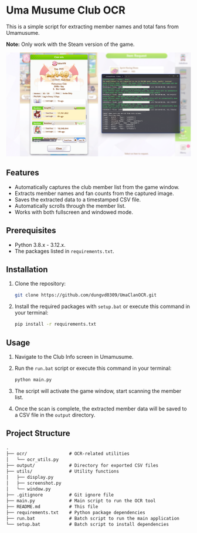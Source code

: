 # Uma Musume Club OCR

This is a simple script for extracting member names and total fans from Umamusume.

**Note:** Only work with the Steam version of the game.

![Screenshot](screenshot.png)

## Features

- Automatically captures the club member list from the game window.
- Extracts member names and fan counts from the captured image.
- Saves the extracted data to a timestamped CSV file.
- Automatically scrolls through the member list.
- Works with both fullscreen and windowed mode.

## Prerequisites

- Python 3.8.x - 3.12.x.
- The packages listed in `requirements.txt`.

## Installation

1. Clone the repository:

    ```bash
    git clone https://github.com/dungvd0309/UmaClanOCR.git
    ```

2. Install the required packages with `setup.bat` or execute this command in your terminal:

    ```bash
    pip install -r requirements.txt
    ```

## Usage

1. Navigate to the Club Info screen in Umamusume.
2. Run the `run.bat` script or execute this command in your terminal:

    ```bash
    python main.py
    ```

3. The script will activate the game window, start scanning the member list.
4. Once the scan is complete, the extracted member data will be saved to a CSV file in the `output` directory.

## Project Structure

```
.
├── ocr/                # OCR-related utilities
│   └── ocr_utils.py
├── output/             # Directory for exported CSV files
├── utils/              # Utility functions 
│   ├── display.py
│   ├── screenshot.py
│   └── window.py
├── .gitignore          # Git ignore file
├── main.py             # Main script to run the OCR tool
├── README.md           # This file
├── requirements.txt    # Python package dependencies
├── run.bat             # Batch script to run the main application
└── setup.bat           # Batch script to install dependencies
```
